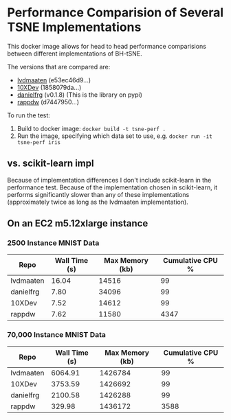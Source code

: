 # Performance Comparision of Several TSNE Implementations

This docker image allows for head to head performance comparisions
between different implementations of BH-tSNE.

The versions that are compared are:
* [lvdmaaten](https://github.com/lvdmaaten/bhtsne.git) (e53ec46d9...)
* [10XDev](https://github.com/10XDev/tsne.git) (1858079da...)
* [danielfrg](https://github.com/danielfrg/tsn.git) (v0.1.8) (This is the library on pypi)
* [rappdw](https://github.com/rappdw/tsne.git) (d7447950...)

To run the test:
1) Build to docker image: `docker build -t tsne-perf .`
2) Run the image, specifying which data set to use, e.g. `docker run -it tsne-perf iris`

## vs. scikit-learn impl
Because of implementation differences I don't include scikit-learn in the performance test. Because of the implementation
chosen in scikit-learn, it performs significantly slower than any of these implementations (approximately
twice as long as the lvdmaaten implementation).

## On an EC2 m5.12xlarge instance
### 2500 Instance MNIST Data 

| Repo      | Wall Time (s) | Max Memory (kb) | Cumulative CPU % |
| --------- | ------------- | --------------- | ---------------- |
| lvdmaaten | 16.04         | 14516           | 99               |
| danielfrg | 7.80          | 34096           | 99               |
| 10XDev    | 7.52          | 14612           | 99               |
| rappdw    | 7.62          | 11580           | 4347             |

### 70,000 Instance MNIST Data 

| Repo      | Wall Time (s) | Max Memory (kb) | Cumulative CPU % |
| --------- | ------------- | --------------- | ---------------- |
| lvdmaaten | 6064.91       | 1426784         | 99               |
| 10XDev    | 3753.59       | 1426692         | 99               |
| danielfrg | 2100.58       | 1426288         | 99               |
| rappdw    | 329.98        | 1436172         | 3588             |

